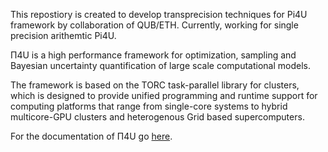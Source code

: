 This repostiory is created to develop transprecision techniques for Pi4U framework by collaboration of QUB/ETH. Currently, working for single precision arithemtic Pi4U. 

Π4U is a high performance framework for optimization, sampling and Bayesian uncertainty quantification of large scale computational models.

The framework is based on the TORC task-parallel library for clusters, which is designed to provide unified programming and runtime support for computing platforms that range from single-core systems to hybrid multicore-GPU clusters and heterogenous Grid based supercomputers.



For the documentation of Π4U go [here](https://cselab.github.io/pi4u/).


